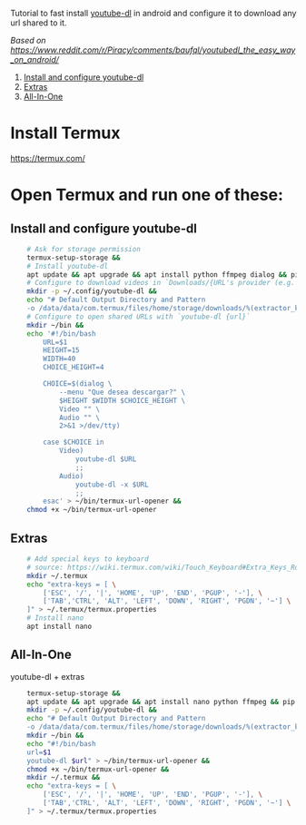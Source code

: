 [//]: # "Ctrl+K,V o Ctrl+Shift+V - Para ver vista previa en VSCode"

Tutorial to fast install [youtube-dl](https://github.com/ytdl-org/youtube-dl/) in android and configure it to download any url shared to it.

*Based on https://www.reddit.com/r/Piracy/comments/baufql/youtubedl_the_easy_way_on_android/*

1. [Install and configure youtube-dl](#Install-and-configure-youtube-dl)
2. [Extras](#Extras)
3. [All-In-One](#All-In-One)

# Install Termux
https://termux.com/

# Open Termux and run one of these:

## Install and configure youtube-dl

```bash
    # Ask for storage permission
    termux-setup-storage &&
    # Install youtube-dl
    apt update && apt upgrade && apt install python ffmpeg dialog && pip install youtube-dl &&
    # Configure to download videos in `Downloads/{URL's provider (e.g. Youtube)}/{filename}`
    mkdir -p ~/.config/youtube-dl &&
    echo "# Default Output Directory and Pattern
    -o /data/data/com.termux/files/home/storage/downloads/%(extractor_key)s/%(title)s-%(id)s.%(ext)s" > ~/.config/youtube-dl/config &&
    # Configure to open shared URLs with `youtube-dl {url}`
    mkdir ~/bin &&
    echo '#!/bin/bash
        URL=$1
        HEIGHT=15
        WIDTH=40
        CHOICE_HEIGHT=4

        CHOICE=$(dialog \
            --menu "Que desea descargar?" \
            $HEIGHT $WIDTH $CHOICE_HEIGHT \
            Video "" \
            Audio "" \
            2>&1 >/dev/tty)

        case $CHOICE in
            Video)
                youtube-dl $URL
                ;;
            Audio)
                youtube-dl -x $URL
                ;;
        esac' > ~/bin/termux-url-opener &&
    chmod +x ~/bin/termux-url-opener
```

## Extras

```bash
    # Add special keys to keyboard
    # source: https://wiki.termux.com/wiki/Touch_Keyboard#Extra_Keys_Row(s)
    mkdir ~/.termux
    echo "extra-keys = [ \
        ['ESC', '/', '|', 'HOME', 'UP', 'END', 'PGUP', '-'], \
        ['TAB','CTRL', 'ALT', 'LEFT', 'DOWN', 'RIGHT', 'PGDN', '~'] \
    ]" > ~/.termux/termux.properties
    # Install nano
    apt install nano
```

## All-In-One

youtube-dl + extras

```bash
    termux-setup-storage &&
    apt update && apt upgrade && apt install nano python ffmpeg && pip install youtube-dl &&
    mkdir -p ~/.config/youtube-dl &&
    echo "# Default Output Directory and Pattern
    -o /data/data/com.termux/files/home/storage/downloads/%(extractor_key)s/%(uploader)s/%(title)s-%(id)s.%(ext)s" > ~/.config/youtube-dl/config &&
    mkdir ~/bin &&
    echo "#!/bin/bash
    url=$1
    youtube-dl $url" > ~/bin/termux-url-opener &&
    chmod +x ~/bin/termux-url-opener &&
    mkdir ~/.termux &&
    echo "extra-keys = [ \
        ['ESC', '/', '|', 'HOME', 'UP', 'END', 'PGUP', '-'], \
        ['TAB','CTRL', 'ALT', 'LEFT', 'DOWN', 'RIGHT', 'PGDN', '~'] \
    ]" > ~/.termux/termux.properties
```
